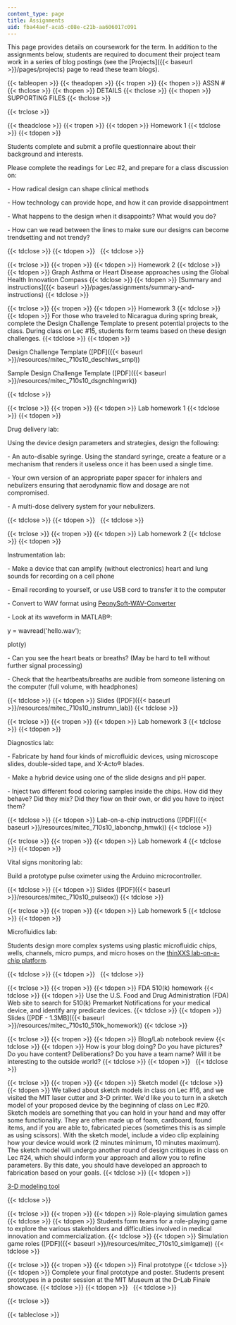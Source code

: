 ```yaml
---
content_type: page
title: Assignments
uid: fba44aef-aca5-c08e-c21b-aa606017c091
---
```


This page provides details on coursework for the term. In addition to the assignments below, students are required to document their project team work in a series of blog postings (see the [Projects]({{< baseurl >}}/pages/projects) page to read these team blogs).

{{< tableopen >}}
{{< theadopen >}}
{{< tropen >}}
{{< thopen >}}
ASSN #
{{< thclose >}}
{{< thopen >}}
DETAILS
{{< thclose >}}
{{< thopen >}}
SUPPORTING FILES
{{< thclose >}}

{{< trclose >}}

{{< theadclose >}}
{{< tropen >}}
{{< tdopen >}}
Homework 1
{{< tdclose >}}
{{< tdopen >}}


Students complete and submit a profile questionnaire about their background and interests.

Please complete the readings for Lec #2, and prepare for a class discussion on:

\- How radical design can shape clinical methods

\- How technology can provide hope, and how it can provide disappointment

\- What happens to the design when it disappoints? What would you do?

\- How can we read between the lines to make sure our designs can become trendsetting and not trendy?


{{< tdclose >}}
{{< tdopen >}}
 
{{< tdclose >}}

{{< trclose >}}
{{< tropen >}}
{{< tdopen >}}
Homework 2
{{< tdclose >}}
{{< tdopen >}}
Graph Asthma or Heart Disease approaches using the Global Health Innovation Compass
{{< tdclose >}}
{{< tdopen >}}
[Summary and instructions]({{< baseurl >}}/pages/assignments/summary-and-instructions)
{{< tdclose >}}

{{< trclose >}}
{{< tropen >}}
{{< tdopen >}}
Homework 3
{{< tdclose >}}
{{< tdopen >}}
For those who traveled to Nicaragua during spring break, complete the Design Challenge Template to present potential projects to the class. During class on Lec #15, students form teams based on these design challenges.
{{< tdclose >}}
{{< tdopen >}}


Design Challenge Template ([PDF]({{< baseurl >}}/resources/mitec_710s10_deschlws_smpl))

Sample Design Challenge Template ([PDF]({{< baseurl >}}/resources/mitec_710s10_dsgnchlngwrk))


{{< tdclose >}}

{{< trclose >}}
{{< tropen >}}
{{< tdopen >}}
Lab homework 1
{{< tdclose >}}
{{< tdopen >}}


Drug delivery lab:

Using the device design parameters and strategies, design the following:

\- An auto-disable syringe. Using the standard syringe, create a feature or a mechanism that renders it useless once it has been used a single time.

\- Your own version of an appropriate paper spacer for inhalers and nebulizers ensuring that aerodynamic flow and dosage are not compromised.

\- A multi-dose delivery system for your nebulizers.


{{< tdclose >}}
{{< tdopen >}}
 
{{< tdclose >}}

{{< trclose >}}
{{< tropen >}}
{{< tdopen >}}
Lab homework 2
{{< tdclose >}}
{{< tdopen >}}


Instrumentation lab:

\- Make a device that can amplify (without electronics) heart and lung sounds for recording on a cell phone

\- Email recording to yourself, or use USB cord to transfer it to the computer

\- Convert to WAV format using [PeonySoft-WAV-Converter](http://download.cnet.com/PeonySoft-WAV-Converter/3000-2140_4-10911514.html)

\- Look at its waveform in MATLAB®:

y = wavread('hello.wav');

plot(y)

\- Can you see the heart beats or breaths? (May be hard to tell without further signal processing)

\- Check that the heartbeats/breaths are audible from someone listening on the computer (full volume, with headphones)


{{< tdclose >}}
{{< tdopen >}}
Slides ([PDF]({{< baseurl >}}/resources/mitec_710s10_instrumn_lab))
{{< tdclose >}}

{{< trclose >}}
{{< tropen >}}
{{< tdopen >}}
Lab homework 3
{{< tdclose >}}
{{< tdopen >}}


Diagnostics lab:

\- Fabricate by hand four kinds of microfluidic devices, using microscope slides, double-sided tape, and X-Acto® blades.

\- Make a hybrid device using one of the slide designs and pH paper.

\- Inject two different food coloring samples inside the chips. How did they behave? Did they mix? Did they flow on their own, or did you have to inject them?


{{< tdclose >}}
{{< tdopen >}}
Lab-on-a-chip instructions ([PDF]({{< baseurl >}}/resources/mitec_710s10_labonchp_hmwk))
{{< tdclose >}}

{{< trclose >}}
{{< tropen >}}
{{< tdopen >}}
Lab homework 4
{{< tdclose >}}
{{< tdopen >}}


Vital signs monitoring lab:

Build a prototype pulse oximeter using the Arduino microcontroller.


{{< tdclose >}}
{{< tdopen >}}
Slides ([PDF]({{< baseurl >}}/resources/mitec_710s10_pulseox))
{{< tdclose >}}

{{< trclose >}}
{{< tropen >}}
{{< tdopen >}}
Lab homework 5
{{< tdclose >}}
{{< tdopen >}}


Microfluidics lab:

Students design more complex systems using plastic microfluidic chips, wells, channels, micro pumps, and micro hoses on the [thinXXS lab-on-a-chip platform](http://www.thinxxs.com/main/thinxxs.html?L=1).


{{< tdclose >}}
{{< tdopen >}}
 
{{< tdclose >}}

{{< trclose >}}
{{< tropen >}}
{{< tdopen >}}
FDA 510(k) homework
{{< tdclose >}}
{{< tdopen >}}
Use the U.S. Food and Drug Administration (FDA) Web site to search for 510(k) Premarket Notifications for your medical device, and identify any predicate devices.
{{< tdclose >}}
{{< tdopen >}}
Slides ([PDF - 1.3MB]({{< baseurl >}}/resources/mitec_710s10_510k_homework))
{{< tdclose >}}

{{< trclose >}}
{{< tropen >}}
{{< tdopen >}}
Blog/Lab notebook review
{{< tdclose >}}
{{< tdopen >}}
How is your blog doing? Do you have pictures? Do you have content? Deliberations? Do you have a team name? Will it be interesting to the outside world?
{{< tdclose >}}
{{< tdopen >}}
 
{{< tdclose >}}

{{< trclose >}}
{{< tropen >}}
{{< tdopen >}}
Sketch model
{{< tdclose >}}
{{< tdopen >}}
We talked about sketch models in class on Lec #16, and we visited the MIT laser cutter and 3-D printer. We'd like you to turn in a sketch model of your proposed device by the beginning of class on Lec #20. Sketch models are something that you can hold in your hand and may offer some functionality. They are often made up of foam, cardboard, found items, and if you are able to, fabricated pieces (sometimes this is as simple as using scissors). With the sketch model, include a video clip explaining how your device would work (2 minutes minimum, 10 minutes maximum). The sketch model will undergo another round of design critiques in class on Lec #24, which should inform your approach and allow you to refine parameters. By this date, you should have developed an approach to fabrication based on your goals.
{{< tdclose >}}
{{< tdopen >}}


[3-D modeling tool](http://sketchup.google.com/)[  
](http://sketchup.google.com/)


{{< tdclose >}}

{{< trclose >}}
{{< tropen >}}
{{< tdopen >}}
Role-playing simulation games
{{< tdclose >}}
{{< tdopen >}}
Students form teams for a role-playing game to explore the various stakeholders and difficulties involved in medical innovation and commercialization.
{{< tdclose >}}
{{< tdopen >}}
Simulation game roles ([PDF]({{< baseurl >}}/resources/mitec_710s10_simlgame))
{{< tdclose >}}

{{< trclose >}}
{{< tropen >}}
{{< tdopen >}}
Final prototype
{{< tdclose >}}
{{< tdopen >}}
Complete your final prototype and poster. Students present prototypes in a poster session at the MIT Museum at the D-Lab Finale showcase.
{{< tdclose >}}
{{< tdopen >}}
 
{{< tdclose >}}

{{< trclose >}}

{{< tableclose >}}